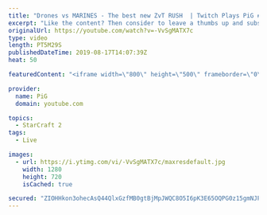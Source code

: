 ```yaml
---
title: "Drones vs MARINES - The best new ZvT RUSH  | Twitch Plays PiG #14"
excerpt: "Like the content? Then consider to leave a thumbs up and subscribe! ;) If you wish to support me please consider supporting my patreon: https://www.patreon.com/PiGSC2 Videos don’t appear in your feed and you want to get notified about new uploads? Press the bell Icon :) -- Watch live at https://www.twitch.tv/x5_pig"
originalUrl: https://youtube.com/watch?v=-VvSgMATX7c
type: video
length: PT5M29S
publishedDateTime: 2019-08-17T14:07:39Z
heat: 50

featuredContent: "<iframe width=\"800\" height=\"500\" frameborder=\"0\" src=\"https://www.youtube.com/embed/-VvSgMATX7c\" allow=\"accelerometer; autoplay; encrypted-media; gyroscope; picture-in-picture\" allowfullscreen></iframe>"

provider:
  name: PiG
  domain: youtube.com

topics:
  - StarCraft 2
tags:
  - Live

images:
  - url: https://i.ytimg.com/vi/-VvSgMATX7c/maxresdefault.jpg
    width: 1280
    height: 720
    isCached: true

secured: "ZIOHHkon3ohecAsQ44QlxGzfMB0gtBjMpJWQC8O5I6pK3E65OQPG0z15gmNJP6H+8z6Lh0Xl895dYGQRFWPSwQBOMWCf9VBG1iHNWIZeSooLnSzxvyT8vSWANnVjLRfWTsjZPA1j/XKnpxF0ecHw/iOudMgF0FS2wngqfrODFCqk0xP8KGwfwROyAUNbCBhaO6GymoenYJstsFTYNmS/UIO8FEWrW8jE2GNd0dfXY1nSlrINUFQWnVPkNHdhQjFLFp8LChUNAcPwldql22Ifio+AlF4erT1CNgDW5tKZ29hi1eKTkT95CUi6ljQN7n75peBDXIqMkAnic60VADqTd2jlwL9j1k9TYztOJjzCSSMvfppxSq2yrk84JBBgpq65J+OgX77DJFJX++iraKnVd4R2o8wnOOjaz6Nya9s/eQA=;XsonziX/VmzVti0acsRvuA=="
---
```



